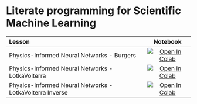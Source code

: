 # Literate programming for Scientific Machine Learning

| Lesson                             | Notebook             |
| :-------------------------------- | :-------------------: |
| Physics-Informed Neural Networks - Burgers | [![Open In Colab](https://colab.research.google.com/assets/colab-badge.svg)](https://colab.research.google.com/github/aoguedao/sciml-literate-programming/blob/main/pinns/burgers.ipynb) |
| Physics-Informed Neural Networks - LotkaVolterra | [![Open In Colab](https://colab.research.google.com/assets/colab-badge.svg)](https://colab.research.google.com/github/aoguedao/sciml-literate-programming/blob/main/pinns/system_of_equations.ipynb) |
| Physics-Informed Neural Networks - LotkaVolterra Inverse | [![Open In Colab](https://colab.research.google.com/assets/colab-badge.svg)](https://colab.research.google.com/github/aoguedao/sciml-literate-programming/blob/main/pinns/parameter_estimation.ipynb) |